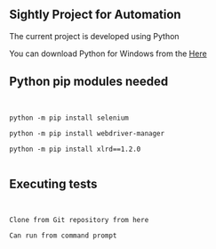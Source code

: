 
## Sightly Project for Automation 

  

The current project is developed using Python

You can download Python for Windows from the [Here](https://www.python.org/downloads/release/)


## Python pip modules needed

<pre><code>

python -m pip install selenium

python -m pip install webdriver-manager

python -m pip install xlrd==1.2.0

</code></pre>

  

## Executing tests ##

<pre><code>

Clone from Git repository from here

Can run from command prompt
